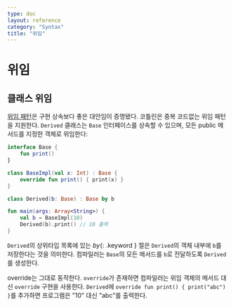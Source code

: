 ```yaml
---
type: doc
layout: reference
category: "Syntax"
title: "위임"
---
```


# 위임

## 클래스 위임


[위임 패턴](https://en.wikipedia.org/wiki/Delegation_pattern)은 구현 상속보다 좋은 대안임이 증명됐다.
코틀린은 중복 코드없는 위임 패턴을 지원한다.
`Derived` 클래스는 `Base` 인터페이스를 상속할 수 있으며,
모든 public 메서드를 지정한 객체로 위임한다:

``` kotlin
interface Base {
    fun print()
}

class BaseImpl(val x: Int) : Base {
    override fun print() { print(x) }
}

class Derived(b: Base) : Base by b

fun main(args: Array<String>) {
    val b = BaseImpl(10)
    Derived(b).print() // 10 출력
}
```

`Derived`의 상위타입 목록에 있는 *by*{: .keyword } 절은
`Derived`의 객체 내부에 `b`를 저장한다는 것을 의미한다.
컴파일러는 `Base`의 모든 메서드를 `b`로 전달하도록 `Derived`를 생성한다.

override는 그대로 동작한다. `override`가 존재하면 컴파일러는 위임 객체의 메서드 대신 `override` 구현을 사용한다.
`Derived`에 `override fun print() { print("abc") }`를 추가하면
프로그램은 "10" 대신 "abc"를 출력한다.
